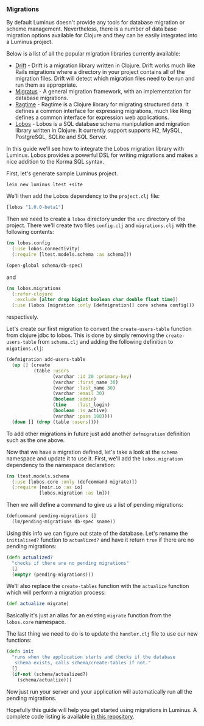 ### Migrations

By default Luminus doesn't provide any tools for database migration or scheme management.
Nevertheless, there is a number of data base migration options available for Clojure and
they can be easily integrated into a Luminus project.

Below is a list of all the popular migration libraries currently available:

* [Drift](https://github.com/macourtney/drift) - Drift is a migration library written in Clojure. Drift works much like Rails migrations where a directory in your project contains all of the migration files. Drift will detect which migration files need to be run and run them as appropriate.
* [Migratus](https://github.com/pjstadig/migratus) - A general migration framework, with an implementation for database migrations.
* [Ragtime](https://github.com/weavejester/ragtime) - Ragtime is a Clojure library for migrating structured data. It defines a common interface for expressing migrations, much like Ring defines a common interface for expression web applications.
* [Lobos](https://github.com/budu/lobos) - Lobos is a SQL database schema manipulation and migration library written in Clojure. It currently support supports H2, MySQL, PostgreSQL, SQLite and SQL Server.

In this guide we'll see how to integrate the Lobos migration library with Luminus. Lobos provides 
a powerful DSL for writing migrations and makes a nice addition to the Korma SQL syntax.

First, let's generate sample Luminus project.

    lein new luminus ltest +site

We'll then add the Lobos dependency to the `project.clj` file:

```clojure
[lobos "1.0.0-beta1"]
```

Then we need to create a `lobos` directory under the `src` directory of the project.
There we'll create two files `config.clj` and `migrations.clj` with the following contents:

```clojure
(ns lobos.config
  (:use lobos.connectivity)
  (:require [ltest.models.schema :as schema]))

(open-global schema/db-spec)
```

and

```clojure
(ns lobos.migrations
  (:refer-clojure 
   :exclude [alter drop bigint boolean char double float time])
  (:use (lobos [migration :only [defmigration]] core schema config)))
```

respectively.

Let's create our first migration to convert the `create-users-table` function from
clojure jdbc to lobos. This is done by simply removing the `create-users-table` from
`schema.clj` and adding the following definition to `migations.clj`:

```clojure
(defmigration add-users-table
  (up [] (create
          (table :users
                 (varchar :id 20 :primary-key)
                 (varchar :first_name 30)
                 (varchar :last_name 30)
                 (varchar :email 30)
                 (boolean :admin)
                 (time    :last_login)
                 (boolean :is_active)
                 (varchar :pass 100))))
  (down [] (drop (table :users))))
```

To add other migrations in future just add another `defmigration` definition such as the one above.


Now that we have a migration defined, let's take a look at the `schema` namespace and update it
to use it. First, we'll add the `lobos.migration` dependency to the namespace declaration:

```clojure
(ns ltest.models.schema
  (:use [lobos.core :only (defcommand migrate)])
  (:require [noir.io :as io]
            [lobos.migration :as lm]))
```

Then we will define a command to give us a list of pending migrations:

```clojure
(defcommand pending-migrations []
  (lm/pending-migrations db-spec sname))
```

Using this info we can figure out state of the database.
Let's rename the `initialised?` function to `actualized?` and have it return `true`
if there are no pending migrations:

```clojure
(defn actualized?
  "checks if there are no pending migrations"
  []
  (empty? (pending-migrations)))
```

We'll also replace the `create-tables` function with the `actualize` function which will perform a migration process:

```clojure
(def actualize migrate)
```

Basically it's just an alias for an existing `migrate` function from the `lobos.core` namespace.

The last thing we need to do is to update the `handler.clj` file to use our new functions:

```clojure
(defn init
  "runs when the application starts and checks if the database
   schema exists, calls schema/create-tables if not."
  []
  (if-not (schema/actualized?)
    (schema/actualize)))
```

Now just run your server and your application will automatically run all the pending migrations.

Hopefully this guide will help you get started using migrations in Luminus. A complete code listing is
available [in this repository](https://github.com/edtsech/ltest).

